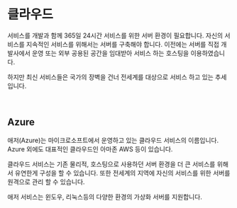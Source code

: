 # 클라우드
서비스를 개발과 함께 365일 24시간 서비스를 위한 서버 환경이 필요합니다. 자신의 서비스를 지속적인 서비스를 위해서는 서버를 구축해야 합니다. 이전에는 서버를 직접 개발사에서 운영 또는 외부 공용된 공간을 임대받아 서비스 하는 호스팅을 이용하였습니다. 

하지만 최신 서비스들은 국가의 장벽을 건너 전세계를 대상으로 서비스 하고 있는 추세 입니다. 

<br>

## Azure
애저(Azure)는 마이크로소프트에서 운영하고 있는 클라우드 서비스의 이름입니다. Azure 외에도 대표적인 클라우드인 아마존 AWS 등이 있습니다. 

클라우드 서비스는 기존 물리적, 호스팅으로 사용하던 서버 환경을 더 큰 서비스를 위해서 유연한게 구성을 할 수 있습니다. 또한 전세계의 지역에 자신의 서비스를 위한 서버를 원격으로 관리 할 수 있습니다.

애저 서비스는 윈도우, 리눅스등의 다양한 환경의 가상화 서버를 지원합니다. 

